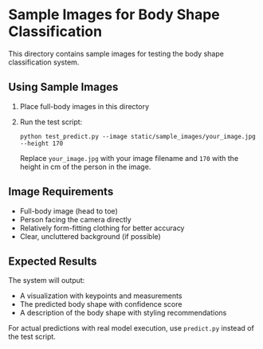 # Sample Images for Body Shape Classification

This directory contains sample images for testing the body shape classification system.

## Using Sample Images

1. Place full-body images in this directory
2. Run the test script:
   ```
   python test_predict.py --image static/sample_images/your_image.jpg --height 170
   ```
   
   Replace `your_image.jpg` with your image filename and `170` with the height in cm of the person in the image.

## Image Requirements

- Full-body image (head to toe)
- Person facing the camera directly
- Relatively form-fitting clothing for better accuracy
- Clear, uncluttered background (if possible)

## Expected Results

The system will output:
- A visualization with keypoints and measurements
- The predicted body shape with confidence score
- A description of the body shape with styling recommendations

For actual predictions with real model execution, use `predict.py` instead of the test script. 